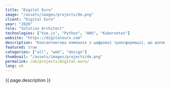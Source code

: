 ```yaml
---
title: "Digital Euro"
image: "/assets/images/projects/de.png"
client: "Digital Euro"
year: "2020"
role: "Solution Architect"
technologies: ["Vue.js", "Python", "AWS", "Kubernetes"]
website: "https://digitaleuro.com"
description: "Консалтингова компанія з цифрової трансформації, що допомагає бізнесу модернізувати операції за допомогою інноваційних технологічних рішень."
featured: true
categories: ["all", "web", "design"]
thumbnail: "/assets/images/projects/de.png"
permalink: /uk/projects/digital-euro/
lang: uk
---
```


{{ page.description }} 
